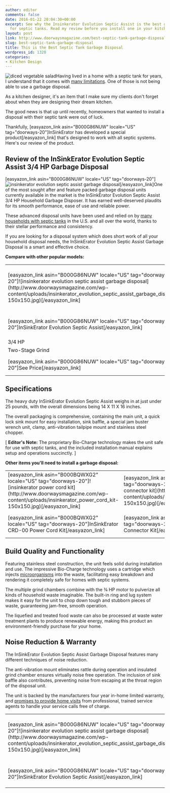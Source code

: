 ```yaml
---
author: editor
comments: false
date: 2016-01-22 20:04:30+00:00
excerpt: See why the Insinkerator Evolution Septic Assist is the best garbage disposal
  for septic tanks. Read my review before you install one in your kitchen.
layout: post
link: http://www.doorwaysmagazine.com/best-septic-tank-garbage-disposal/
slug: best-septic-tank-garbage-disposal
title: This is the Best Septic Tank Garbage Disposal
wordpress_id: 1320
categories:
- Kitchen Design
---
```


![diced vegetable salad](http://www.doorwaysmagazine.com/wp-content/uploads/diced_vegetable_salad-300x199.jpg)Having lived in a home with a septic tank for years, I understand that it comes with [many limitations](http://www.epa.gov/owm/septic/pubs/homeowner_guide_long.pdf). One of those is not being able to use a garbage disposal. 

As a kitchen designer, it's an item that I make sure my clients don't forget about when they are designing their dream kitchen.

The good news is that up until recently, homeowners that wanted to install a disposal with their septic tank were out of luck. 

Thankfully, [easyazon_link asin="B000G86NUW" locale="US" tag="doorways-20"]InSinkErator has developed a special product[/easyazon_link] that's designed to work with all septic systems. Here's our review of the product. 



## Review of the InSinkErator Evolution Septic Assist 3/4 HP Garbage Disposal



[easyazon_link asin="B000G86NUW" locale="US" tag="doorways-20"]![insinkerator evolution septic assist garbage disposal](http://www.doorwaysmagazine.com/wp-content/uploads/insinkerator_evolution_septic_assist_garbage_disposal-300x300.jpg)[/easyazon_link]One of the most sought after and feature packed garbage disposal units currently available in the market is the InSinkErator Evolution Septic Assist 3/4 HP Household Garbage Disposer. It has earned well-deserved plaudits for its smooth performance, ease of use and reliable power. 

These advanced disposal units have been used and relied on by [many households with septic tanks](http://water.epa.gov/infrastructure/septic/) in the U.S. and all over the world, thanks to their stellar performance and consistency. 

If you are looking for a disposal system which does short work of all your household disposal needs, the InSinkErator Evolution Septic Assist Garbage Disposal is a smart and effective choice.

**Compare with other popular models:**

<table >
<tr >

<td >[easyazon_link asin="B000G86NUW" locale="US" tag="doorways-20"]![insinkerator evolution septic assist garbage disposal](http://www.doorwaysmagazine.com/wp-content/uploads/insinkerator_evolution_septic_assist_garbage_disposal-150x150.jpg)[/easyazon_link]
</td>

<td >[easyazon_link asin="B000DZGN7Q" locale="US" tag="doorways-20"]![waste king l-8000 legend series](http://www.doorwaysmagazine.com/wp-content/uploads/waste_king_l-8000_legend_series-150x150.jpg)[/easyazon_link]
</td>

<td >[easyazon_link asin="B000G7UH3M" locale="US" tag="doorways-20"]![insinkerator evolution excel 1hp review](http://www.doorwaysmagazine.com/wp-content/uploads/insinkerator_evolution_excel_1hp_review-150x150.jpg)[/easyazon_link]
</td>

<td >[easyazon_link asin="B00004U9JO" locale="US" tag="doorways-20"]![insinkerator badger 5](http://www.doorwaysmagazine.com/wp-content/uploads/insinkerator_badger_5-150x150.jpg)[/easyazon_link]
</td>
</tr>
<tr >

<td >[easyazon_link asin="B000G86NUW" locale="US" tag="doorways-20"]InSinkErator Evolution Septic Assist[/easyazon_link]
</td>

<td >[easyazon_link asin="B000DZGN7Q" locale="US" tag="doorways-20"]Waste King L-8000 Legend Series[/easyazon_link]
</td>

<td >[easyazon_link asin="B000G7UH3M" locale="US" tag="doorways-20"]InSinkErator Evolution Excel[/easyazon_link]
</td>

<td >[easyazon_link asin="B00004U9JO" locale="US" tag="doorways-20"]InSinkErator Badger 5[/easyazon_link]
</td>
</tr>
<tr >

<td >3/4 HP
</td>

<td >1 HP
</td>

<td >1 HP
</td>

<td >1/2 HP
</td>
</tr>
<tr >

<td >Two-Stage Grind
</td>

<td >One-Stage Grind
</td>

<td >Three-Stage Grind
</td>

<td >One-Stage Grind
</td>
</tr>
<tr >

<td >[easyazon_link asin="B000G86NUW" locale="US" tag="doorways-20"]See Price[/easyazon_link]
</td>

<td >[easyazon_link asin="B000DZGN7Q" locale="US" tag="doorways-20"]See Price[/easyazon_link]
</td> 

<td >[easyazon_link asin="B000G7UH3M" locale="US" tag="doorways-20"]See Price[/easyazon_link]
</td>

<td >[easyazon_link asin="B00004U9JO" locale="US" tag="doorways-20"]See Price[/easyazon_link]
</td>
</tr>
</table>



## Specifications



The heavy duty InSinkErator Evolution Septic Assist weighs in at just under 25 pounds, with the overall dimensions being 14 X 11 X 16 inches. 

The overall packaging is comprehensive, containing the main unit, a quick lock sink mount for easy installation, sink baffle, a special jam buster wrench unit, clamp, anti-vibration tailpipe mount and stainless steel chopper. 

[ **Editor's Note:** The proprietary Bio-Charge technology makes the unit safe for use with septic tanks, and the included installation manual explains setup and operations succinctly. ]

**Other items you'll need to install a garbage disposal:**

<table style="width:100%" >
<tr >

<td >[easyazon_link asin="B000BQWXG2" locale="US" tag="doorways-20"]![insinkerator power cord kit](http://www.doorwaysmagazine.com/wp-content/uploads/insinkerator_power_cord_kit-150x150.jpg)[/easyazon_link]
</td>

<td >[easyazon_link asin="B000CCINKK" locale="US" tag="doorways-20"]![insinkerator dishwasher connector kit](http://www.doorwaysmagazine.com/wp-content/uploads/insinkerator_dishwasher_connector_kit-150x150.jpg)[/easyazon_link]
</td> 

<td >[easyazon_link asin="B001DELK2Y" locale="US" tag="doorways-20"]![insinkerator sink top switch](http://www.doorwaysmagazine.com/wp-content/uploads/insinkerator_sink_top_switch-150x150.jpg)[/easyazon_link]
</td>

<td >[easyazon_link asin="B000BQ7QLE" locale="US" tag="doorways-20"]![insinkerator septic assist bio charge replacement cartridge](http://www.doorwaysmagazine.com/wp-content/uploads/insinkerator_septic_assist_bio_charge_replacement_cartridge-150x150.jpg)[/easyazon_link]
</td>
</tr>
<tr >

<td >[easyazon_link asin="B000BQWXG2" locale="US" tag="doorways-20"]InSinkErator CRD-00 Power Cord Kit[/easyazon_link]
</td>

<td >[easyazon_link asin="B000CCINKK" locale="US" tag="doorways-20"]InSinkErator DWC-00 Dishwasher Connector Kit[/easyazon_link]
</td> 

<td >[easyazon_link asin="B001DELK2Y" locale="US" tag="doorways-20"]InSinkErator STS-SO Single Outlet Sink Top Switch[/easyazon_link]
</td>

<td >[easyazon_link asin="B000BQ7QLE" locale="US" tag="doorways-20"]InSinkErator BIO-CG Evolution Septic Assist Bio Charge Replacement Cartridge[/easyazon_link]
</td>
</tr>
</table>



## Build Quality and Functionality



Featuring stainless steel construction, the unit feels solid during installation and use. The impressive Bio-Charge technology uses a cartridge which injects [microorganisms](http://en.wikipedia.org/wiki/Microorganism) into the waste, facilitating easy breakdown and rendering it completely safe for homes with septic systems. 

The multiple grind chambers combine with the ¾ HP motor to pulverize all kinds of household waste imaginable. The built-in ring and lug system makes it easy for the unit to chop down tough and stubborn pieces of waste, guaranteeing jam-free, smooth operation. 

The liquefied and treated food waste can also be processed at waste water treatment plants to produce renewable energy, making this product an environment-friendly purchase for your home.



## Noise Reduction & Warranty



The InSinkErator Evolution Septic Assist Garbage Disposal features many different techniques of noise reduction. 

The anti-vibration mount eliminates rattle during operation and insulated grind chamber ensures virtually noise free operation. The inclusion of sink baffle also contributes, preventing noise from escaping at the throat region of the disposal unit. 

The unit is backed by the manufacturers four year in-home limited warranty, and [promises to provide home visits](http://www.insinkerator.com/en-us/Service-Support/Pages/We-Come-To-You.aspx) from professional, trained service agents to handle your service calls free of charge.

<table >
<tr >

<td >[easyazon_link asin="B000G86NUW" locale="US" tag="doorways-20"]![insinkerator evolution septic assist garbage disposal](http://www.doorwaysmagazine.com/wp-content/uploads/insinkerator_evolution_septic_assist_garbage_disposal-150x150.jpg)[/easyazon_link]
</td>

<td >[easyazon_link asin="B000DZGN7Q" locale="US" tag="doorways-20"]![waste king l-8000 legend series](http://www.doorwaysmagazine.com/wp-content/uploads/waste_king_l-8000_legend_series-150x150.jpg)[/easyazon_link]
</td>

<td >[easyazon_link asin="B000G7UH3M" locale="US" tag="doorways-20"]![insinkerator evolution excel 1hp review](http://www.doorwaysmagazine.com/wp-content/uploads/insinkerator_evolution_excel_1hp_review-150x150.jpg)[/easyazon_link]
</td>

<td >[easyazon_link asin="B00004U9JO" locale="US" tag="doorways-20"]![insinkerator badger 5](http://www.doorwaysmagazine.com/wp-content/uploads/insinkerator_badger_5-150x150.jpg)[/easyazon_link]
</td>
</tr>
<tr >

<td >[easyazon_link asin="B000G86NUW" locale="US" tag="doorways-20"]InSinkErator Evolution Septic Assist[/easyazon_link]
</td>

<td >[easyazon_link asin="B000DZGN7Q" locale="US" tag="doorways-20"]Waste King L-8000 Legend Series[/easyazon_link]
</td>

<td >[easyazon_link asin="B000G7UH3M" locale="US" tag="doorways-20"]InSinkErator Evolution Excel[/easyazon_link]
</td>

<td >[easyazon_link asin="B00004U9JO" locale="US" tag="doorways-20"]InSinkErator Badger 5[/easyazon_link]
</td>
</tr>
</table>
